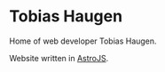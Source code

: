 # Tobias Haugen

Home of web developer Tobias Haugen.

Website written in [AstroJS](https://astro.build/).
